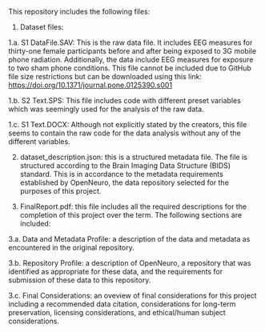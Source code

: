 This repository includes the following files:

1. Dataset files:

1.a. S1 DataFile.SAV: This is the raw data file. It includes EEG measures for thirty-one female participants before and after being exposed to 3G mobile phone radiation. Additionally, the data include EEG measures for exposure to two sham phone conditions. This file cannot be included due to GitHub file size restrictions but can be downloaded using this link: https://doi.org/10.1371/journal.pone.0125390.s001 

1.b. S2 Text.SPS: This file includes code with different preset variables which was seemingly used for the analysis of the raw data.

1.c. S1 Text.DOCX: Although not explicitly stated by the creators, this file seems to contain the raw code for the data analysis without any of the different variables.

2. dataset_description.json: this is a structured metadata file. The file is structured according to the Brain Imaging Data Structure (BIDS) standard. This is in accordance to the metadata requirements established by OpenNeuro, the data repository selected for the purposes of this project.

3. FinalReport.pdf: this file includes all the required descriptions for the completion of this project over the term. The following sections are included:

3.a. Data and Metadata Profile: a description of the data and metadata as encountered in the original repository.

3.b. Repository Profile: a description of OpenNeuro, a repository that was identified as appropriate for these data, and the requirements for submission of these data to this repository.

3.c. Final Considerations: an oveview of final considerations for this project including a recommended data citation, considerations for long-term preservation, licensing considerations, and ethical/human subject considerations.

